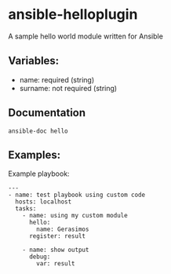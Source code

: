 # ansible-helloplugin
A sample hello world module written for Ansible

## Variables:

- name: required (string)
- surname: not required (string)

## Documentation

`ansible-doc hello`

## Examples:

Example playbook:
```
---
- name: test playbook using custom code
  hosts: localhost
  tasks:
    - name: using my custom module
      hello:
        name: Gerasimos
      register: result
      
    - name: show output
      debug:
        var: result
```